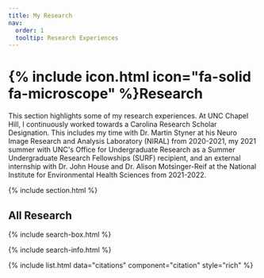 ```yaml
---
title: My Research
nav:
  order: 1
  tooltip: Research Experiences
---
```


# {% include icon.html icon="fa-solid fa-microscope" %}Research

This section highlights some of my research experiences. At UNC Chapel Hill, I continuously worked towards a Carolina Research Scholar Designation. This includes my time with Dr. Martin Styner at his Neuro Image Research and Analysis Laboratory (NIRAL) from 2020-2021, my 2021 summer with UNC's Office for Undergraduate Research as a Summer Undergraduate Research Fellowships (SURF) recipient, and an external internship with Dr. John House and Dr. Alison Motsinger-Reif at the National Institute for Environmental Health Sciences from 2021-2022.

{% include section.html %}

## All Research

{% include search-box.html %}

{% include search-info.html %}

{% include list.html data="citations" component="citation" style="rich" %}
